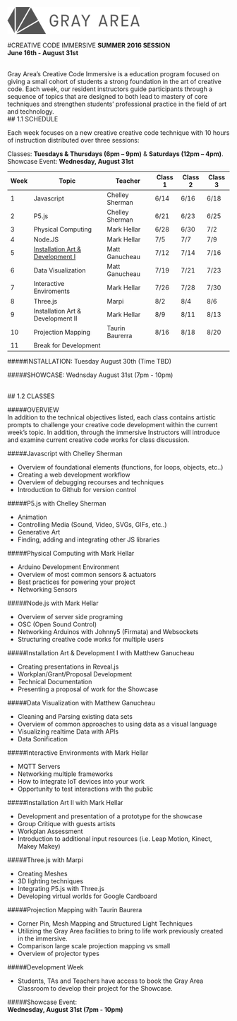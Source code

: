 ![Gray Area Logo](https://raw.githubusercontent.com/GrayAreaorg/Education/master/img/ga-banner-logo-left-gray.png)

#CREATIVE CODE IMMERSIVE
**SUMMER 2016 SESSION**  
**June 16th - August 31st**

<br>
Gray Area’s Creative Code Immersive is a education program focused on giving a small cohort of students a strong foundation in the art of creative code. Each week, our resident instructors guide participants through a sequence of topics that are designed to both lead to mastery of core techniques and strengthen students’ professional practice in the field of art and technology.

<br>
## 1.1 SCHEDULE

Each week focuses on a new creative creative code technique with 10 hours of
instruction distributed over three sessions:
   
Classes:	**Tuesdays & Thursdays (6pm – 9pm)** & **Saturdays (12pm – 4pm)**.  
Showcase Event:	**Wednesday, August 31st**

Week | Topic | Teacher | Class 1 |Class 2 | Class 3 
---- | ---- | ---- | ---- | ---- | ----
 1 | Javascript | Chelley Sherman | 6/14 |	6/16 | 	6/18		
 2 | P5.js | Chelley Sherman | 6/21 | 6/23 | 6/25	
 3 | Physical Computing | Mark Hellar | 6/28 |	6/30 | 7/2	
 4 | Node.JS | Mark Hellar | 7/5 | 7/7 | 7/9
 5 | [Installation Art & Development I](https://github.com/GrayAreaorg/Education/blob/master/Immersive/2016_Fall/Week_5_Installation_Art_I.md) 	|  Matt Ganucheau  | 7/12 | 7/14 | 7/16
 6 | Data Visualization | Matt Ganucheau | 7/19 | 7/21 | 7/23
 7 | Interactive Enviroments |	Mark Hellar | 7/26 | 7/28 | 7/30
 8 | Three.js | Marpi | 8/2 | 8/4 | 8/6 | 	
 9 | Installation Art & Development II |	Mark Hellar | 8/9 | 8/11 | 8/13
 10 | Projection Mapping |	Taurin Baurerra |	8/16 | 8/18 | 8/20	
 11 |	Break for Development |	

#####INSTALLATION: 
Tuesday August 30th (Time TBD)

#####SHOWCASE: 
Wednsday  August 31st (7pm - 10pm)


<br>
## 1.2 CLASSES

#####OVERVIEW  
In addition to the technical objectives listed, each class contains artistic prompts to challenge your creative code development within the current week’s topic.  In addition, through the immersive Instructors will introduce and examine current creative code works for class discussion.

#####Javascript with Chelley Sherman
* Overview of foundational elements (functions, for loops, objects, etc..)
* Creating a web development workflow
* Overview of debugging recourses and techniques
* Introduction to Github for version control

#####P5.js with Chelley Sherman
* Animation
* Controlling Media (Sound, Video, SVGs, GIFs, etc..)
* Generative Art
* Finding, adding and integrating other JS libraries

#####Physical Computing with Mark Hellar
* Arduino Development Environment
* Overview of most common sensors & actuators
* Best practices for powering your project
* Networking Sensors

#####Node.js with Mark Hellar
* Overview of server side programing
* OSC (Open Sound Control)
* Networking Arduinos with Johnny5 (Firmata) and Websockets
* Structuring creative code works for multiple users

#####Installation Art & Development I with Matthew Ganucheau
* Creating presentations in Reveal.js
* Workplan/Grant/Proposal Development
* Technical Documentation
* Presenting a proposal of work for the Showcase

#####Data Visualization with Matthew Ganucheau
* Cleaning and Parsing existing data sets
* Overview of common approaches to using data as a visual language
* Visualizing realtime Data with APIs
* Data Sonification

#####Interactive Environments with Mark Hellar
* MQTT Servers
* Networking multiple frameworks
* How to integrate IoT devices into your work
* Opportunity to test interactions with the public

#####Installation Art II with Mark Hellar
* Development and presentation of a prototype for the showcase
* Group Critique with guests artists
* Workplan Assessment
* Introduction to additional input resources (i.e. Leap Motion, Kinect, Makey Makey)

#####Three.js with Marpi
* Creating Meshes
* 3D lighting techniques
* Integrating P5.js with Three.js
* Developing virtual worlds for Google Cardboard

#####Projection Mapping with Taurin Baurera
* Corner Pin, Mesh Mapping and Structured Light Techniques
* Utilizing the Gray Area facilities to bring to life work previously created in the immersive.
* Comparison large scale projection mapping vs small
* Overview of projector types

#####Development Week
* Students, TAs and Teachers have access to book the Gray Area Classroom to develop their project for the Showcase.

#####Showcase Event:  	
**Wednesday, August 31st (7pm - 10pm)**

